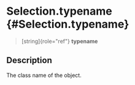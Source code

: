 Selection.typename {#Selection.typename}
==================

> [string]{role="ref"} **typename**

Description
-----------

The class name of the object.
